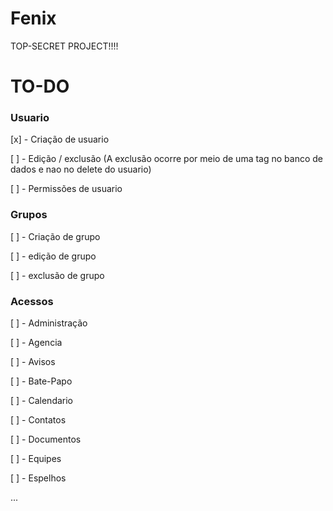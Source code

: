# Fenix
TOP-SECRET PROJECT!!!!

# TO-DO
### Usuario
[x] - Criação de usuario

[ ] - Edição / exclusão (A exclusão ocorre por meio de uma tag no banco de dados e nao no delete do usuario)

[ ] - Permissões de usuario

### Grupos
[ ] - Criação de grupo

[ ] - edição de grupo

[ ] - exclusão de grupo

### Acessos
[ ] - Administração

[ ] - Agencia

[ ] - Avisos

[ ] - Bate-Papo

[ ] - Calendario

[ ] - Contatos

[ ] - Documentos

[ ] - Equipes

[ ] - Espelhos


...
